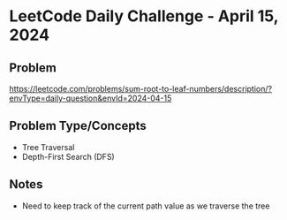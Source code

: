 # LeetCode Daily Challenge - April 15, 2024

## Problem

<https://leetcode.com/problems/sum-root-to-leaf-numbers/description/?envType=daily-question&envId=2024-04-15>

## Problem Type/Concepts

* Tree Traversal
* Depth-First Search (DFS)

## Notes

* Need to keep track of the current path value as we traverse the tree
